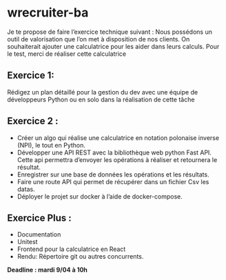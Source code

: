 # wrecruiter-ba

Je te propose de faire l’exercice technique suivant :
Nous possédons un outil de valorisation que l’on met à disposition de nos clients. On souhaiterait ajouter une calculatrice pour les aider dans leurs calculs.
Pour le test, merci de réaliser cette calculatrice

## Exercice 1:
Rédigez un plan détaillé pour la gestion du dev avec une équipe de développeurs Python ou en solo dans la réalisation de cette tâche

## Exercice 2 :
* Créer un algo qui réalise une calculatrice en notation polonaise inverse (NPI), le tout en Python.
* Développer une API REST avec la bibliothèque web python Fast API. Cette api permettra d’envoyer les opérations à réaliser et retournera le résultat.
* Enregistrer sur une base de données les opérations et les résultats.
* Faire une route API qui permet de récupérer dans un fichier Csv les datas.
* Déployer le projet sur docker à l’aide de docker-compose.

## Exercice Plus :

* Documentation
* Unitest
* Frontend pour la calculatrice en React
* Rendu: Répertoire git ou autres concurrents.

**Deadline : mardi 9/04 à 10h**
